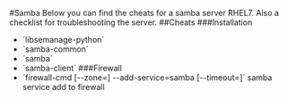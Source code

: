 #Samba
Below you can find the cheats for a samba server RHEL7.
Also a checklist for troubleshooting the server.
##Cheats
###Installation
* ´libsemanage-python´
* ´samba-common´
* ´samba´
* ´samba-client´
###Firewall
* ´firewall-cmd [--zone=<zone>] --add-service=samba [--timeout=<seconds>]´ samba service add to firewall



